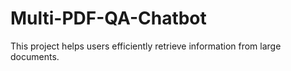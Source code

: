 # Multi-PDF-QA-Chatbot
This project helps users efficiently retrieve information from large documents.
